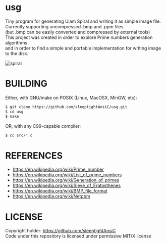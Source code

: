 # usg
Tiny program for generating Ulam Spiral and writing it as simple image file. \
Currently supporting uncompressed .bmp and .ppm files \
(but .bmp can be easily converted and compressed by external tools) \
This project was created in order to explore Prime numbers generation algorithms \
and in order to find a simple and portable implementation for writing image to the disk.

![spiral](https://github.com/user-attachments/assets/5c51f550-e331-4d55-a561-6ba73e688214)


# BUILDING
Either, with GNU/make on POSIX (Linux, MacOSX, MinGW, etc):
```sh
$ git clone https://github.com/sleeptightAnsiC/usg.git
$ cd usg
$ make
```
OR, with any C99-capable compiler:
```sh
$ cc src/*.c
```

# REFERENCES
- https://en.wikipedia.org/wiki/Prime_number
- https://en.wikipedia.org/wiki/List_of_prime_numbers
- https://en.wikipedia.org/wiki/Generation_of_primes
- https://en.wikipedia.org/wiki/Sieve_of_Eratosthenes
- https://en.wikipedia.org/wiki/BMP_file_format
- https://en.wikipedia.org/wiki/Netpbm

# LICENSE
Copyright holder: https://github.com/sleeptightAnsiC \
Code under this repository is licensed under permissive MIT/X license
